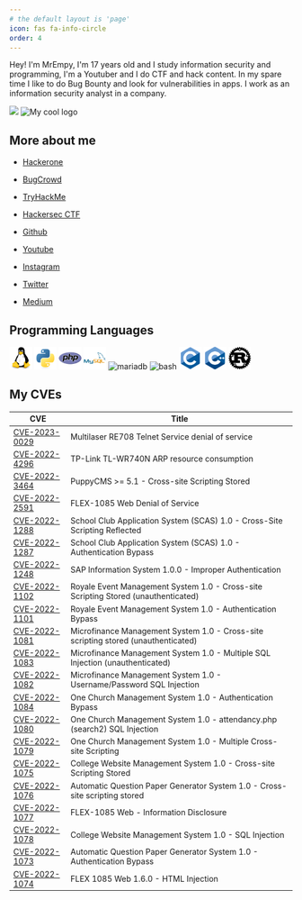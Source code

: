 ```yaml
---
# the default layout is 'page'
icon: fas fa-info-circle
order: 4
---
```


Hey! I'm MrEmpy, I'm 17 years old and I study information security and programming, I'm a Youtuber and I do CTF and hack content. In my spare time I like to do Bug Bounty and look for vulnerabilities in apps. I work as an information security analyst in a company.

<img src="https://github-readme-stats.vercel.app/api?username=MrEmpy&show_icons=true&hide_border=true&&count_private=true&include_all_commits=true&theme=radical">
<img src="https://github-readme-stats.vercel.app/api/top-langs/?username=MrEmpy&hide=html,css,javascript,shell&layout=compact&theme=radical" alt="My cool logo"/>

<h2>More about me</h2>

* [Hackerone](https://hackerone.com/mrempy?type=user)

* [BugCrowd](https://bugcrowd.com/mrempy)

* [TryHackMe](https://tryhackme.com/p/Mr.Empy)

* [Hackersec CTF](https://capturetheflag.com.br/player/MrEmpy)

* [Github](https://github.com/MrEmpy/)

* [Youtube](https://www.youtube.com/channel/UCol7qlIUc0o0JKmdrmTWQtA)

* [Instagram](https://www.instagram.com/mrempy.ofc)

* [Twitter](https://twitter.com/mr_empy)

* [Medium](https://medium.com/@mrempy)

<h2>Programming Languages</h2>
<p align="left"> <a target="_blank"> <img src="https://raw.githubusercontent.com/devicons/devicon/master/icons/linux/linux-original.svg" alt="linux" width="40" height="40"/> </a><a target="_blank"> <img src="https://raw.githubusercontent.com/devicons/devicon/master/icons/python/python-original.svg" alt="python" width="40" height="40"/></a> <a target="_blank"> <img src="https://raw.githubusercontent.com/devicons/devicon/master/icons/php/php-original.svg" alt="php" width="40" height="40"/></a> <a target="_blank"> <img src="https://raw.githubusercontent.com/devicons/devicon/master/icons/mysql/mysql-original-wordmark.svg" alt="mysql" width="40" height="40"/></a> <a target="_blank"> <img src="https://www.vectorlogo.zone/logos/mariadb/mariadb-icon.svg" alt="mariadb" width="40" height="40"/></a> <a target="_blank"> <img src="https://www.vectorlogo.zone/logos/gnu_bash/gnu_bash-icon.svg" alt="bash" width="40" height="40"/></a> <a target="_blank"> <img src="https://raw.githubusercontent.com/devicons/devicon/master/icons/c/c-original.svg" alt="c" width="40" height="40"/></a> <a target="_blank"> <img src="https://raw.githubusercontent.com/devicons/devicon/master/icons/cplusplus/cplusplus-original.svg" alt="cplusplus" width="40" height="40"/></a> <a target="_blank"> <img src="https://raw.githubusercontent.com/devicons/devicon/master/icons/rust/rust-plain.svg" alt="rust" width="40" height="40"/></a> </p>

## My CVEs

| CVE | Title |
| ----------- | ----------- |
| [CVE-2023-0029](https://www.cve.org/CVERecord?id=CVE-2023-0029) | Multilaser RE708 Telnet Service denial of service |
| [CVE-2022-4296](https://www.cve.org/CVERecord?id=CVE-2022-4296) | TP-Link TL-WR740N ARP resource consumption |
| [CVE-2022-3464](https://www.cve.org/CVERecord?id=CVE-2022-3464) | PuppyCMS >= 5.1 - Cross-site Scripting Stored |
| [CVE-2022-2591](https://www.cve.org/CVERecord?id=CVE-2022-2591) | FLEX-1085 Web Denial of Service |
| [CVE-2022-1288](https://www.cve.org/CVERecord?id=CVE-2022-1288) | School Club Application System (SCAS) 1.0 - Cross-Site Scripting Reflected |
| [CVE-2022-1287](https://www.cve.org/CVERecord?id=CVE-2022-1287) | School Club Application System (SCAS) 1.0 - Authentication Bypass |
| [CVE-2022-1248](https://www.cve.org/CVERecord?id=CVE-2022-1248) | SAP Information System 1.0.0 - Improper Authentication |
| [CVE-2022-1102](https://www.cve.org/CVERecord?id=CVE-2022-1102) | Royale Event Management System 1.0 - Cross-site Scripting Stored (unauthenticated) |
| [CVE-2022-1101](https://www.cve.org/CVERecord?id=CVE-2022-1101) | Royale Event Management System 1.0 - Authentication Bypass |
| [CVE-2022-1081](https://www.cve.org/CVERecord?id=CVE-2022-1081) | Microfinance Management System 1.0 - Cross-site scripting stored (unauthenticated) |
| [CVE-2022-1083](https://www.cve.org/CVERecord?id=CVE-2022-1083) | Microfinance Management System 1.0 - Multiple SQL Injection (unauthenticated) |
| [CVE-2022-1082](https://www.cve.org/CVERecord?id=CVE-2022-1082) | Microfinance Management System 1.0 - Username/Password SQL Injection |
| [CVE-2022-1084](https://www.cve.org/CVERecord?id=CVE-2022-1084) | One Church Management System 1.0 - Authentication Bypass |
| [CVE-2022-1080](https://www.cve.org/CVERecord?id=CVE-2022-1080) | One Church Management System 1.0 - attendancy.php (search2) SQL Injection |
| [CVE-2022-1079](https://www.cve.org/CVERecord?id=CVE-2022-1079) | One Church Management System 1.0 - Multiple Cross-site Scripting |
| [CVE-2022-1075](https://www.cve.org/CVERecord?id=CVE-2022-1075) | College Website Management System 1.0 - Cross-site Scripting Stored |
| [CVE-2022-1076](https://www.cve.org/CVERecord?id=CVE-2022-1076) | Automatic Question Paper Generator System 1.0 - Cross-site scripting stored |
| [CVE-2022-1077](https://www.cve.org/CVERecord?id=CVE-2022-1077) | FLEX-1085 Web - Information Disclosure |
| [CVE-2022-1078](https://www.cve.org/CVERecord?id=CVE-2022-1078) | College Website Management System 1.0 - SQL Injection |
| [CVE-2022-1073](https://www.cve.org/CVERecord?id=CVE-2022-1073) | Automatic Question Paper Generator System 1.0 - Authentication Bypass |
| [CVE-2022-1074](https://www.cve.org/CVERecord?id=CVE-2022-1074) | FLEX 1085 Web 1.6.0 - HTML Injection |
